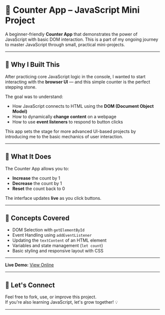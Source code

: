 # 🔢 Counter App – JavaScript Mini Project

A beginner-friendly **Counter App** that demonstrates the power of JavaScript with basic DOM interaction. This is a part of my ongoing journey to master JavaScript through small, practical mini-projects.

---

## 🎯 Why I Built This

After practicing core JavaScript logic in the console, I wanted to start interacting with the **browser UI** — and this simple counter is the perfect stepping stone.

The goal was to understand:

- How JavaScript connects to HTML using the **DOM (Document Object Model)**
- How to dynamically **change content** on a webpage
- How to use **event listeners** to respond to button clicks

This app sets the stage for more advanced UI-based projects by introducing me to the basic mechanics of user interaction.

---

## 🚀 What It Does

The Counter App allows you to:

- **Increase** the count by 1
- **Decrease** the count by 1
- **Reset** the count back to 0

The interface updates **live** as you click buttons.

---

## 🧠 Concepts Covered

- DOM Selection with `getElementById`
- Event Handling using `addEventListener`
- Updating the `textContent` of an HTML element
- Variables and state management (`let count`)
- Basic styling and responsive layout with CSS

---

**Live Demo:** [View Online](https://aayushaggarwal06.github.io/JavaScript_Mini_Projects/counter-app/)  

---

## 🙌 Let's Connect

Feel free to fork, use, or improve this project.  
If you're also learning JavaScript, let's grow together! 💡

---
